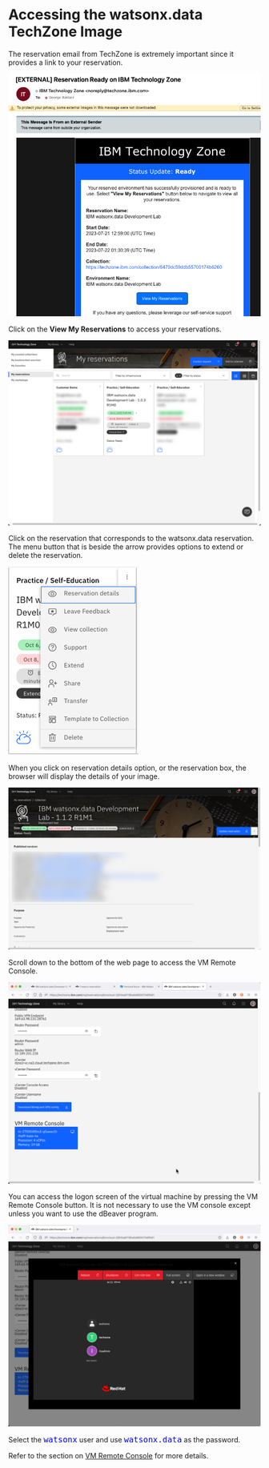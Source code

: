 # Accessing the watsonx.data TechZone Image

The reservation email from TechZone is extremely important since it provides a link to your reservation. 

![Browser](wxd-images/techzone-ready.png)

Click on the **View My Reservations** to access your reservations.

![Browser](wxd-images/techzone-reservations.png)

Click on the reservation that corresponds to the watsonx.data reservation. The menu button that is beside the arrow provides options to extend or delete the reservation.

![Browser](wxd-images/techzone-extend.png)

When you click on reservation details option, or the reservation box, the browser will display the details of your image.

![Browser](wxd-images/techzone-my-details.png)

Scroll down to the bottom of the web page to access the VM Remote Console.

![Browser](wxd-images/techzone-vpn.png)

You can access the logon screen of the virtual machine by pressing the VM Remote Console button. It is not necessary to use the VM console except unless you want to use the dBeaver program. 

![Browser](wxd-images/techzone-guacamole.png)

Select the <code style="color:blue;font-size:medium;">watsonx</code> user and use <code style="color:blue;font-size:medium;">watsonx.data</code> as the password.

Refer to the section on [VM Remote Console](wxd-reference-console.md) for more details.
